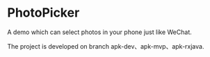 # PhotoPicker
A demo which can select photos in your phone just like WeChat.

The project is developed on branch apk-dev、apk-mvp、apk-rxjava.
